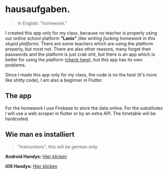 # hausaufgaben.

>In English: "homework."

I created this app only for my class, because no teacher is properly using our online school platform **"Lanis"**  _(like writing fucking homework in this stupid platform)_. There are some teachers which are using the platform properly, but most not. There are also other reasons, many forget their passwords and the platform is just crab shit, but there is an app which is better for using the platform ([check here](https://github.com/Baumlaeufer0815/sph-planner)), but this app has its own problems.

Since I made this app only for my class, the code is no the best (it's more like shitty code), I am also a beginner in Flutter.

## The app

For the homework I use Firebase to store the data online. For the substitutes I will use a web scraper in flutter or by an extra API. The timetable will be hardcoded.

## Wie man es installiert

>"Instructions", this will be german only.

**Android Handys:** [Hier klicken](./Anleitung_android.md)

**iOS Handys:** [Hier klicken](./Anleitung_ios.md)
